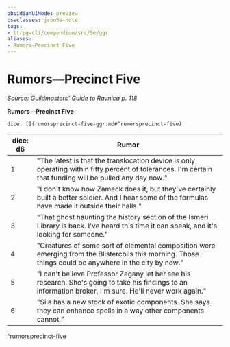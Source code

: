 ```yaml
---
obsidianUIMode: preview
cssclasses: json5e-note
tags:
- ttrpg-cli/compendium/src/5e/ggr
aliases:
- Rumors—Precinct Five
---
```

# Rumors—Precinct Five
*Source: Guildmasters' Guide to Ravnica p. 118* 

**Rumors—Precinct Five**

`dice: [](rumorsprecinct-five-ggr.md#^rumorsprecinct-five)`

| dice: d6 | Rumor |
|----------|-------|
| 1 | "The latest is that the translocation device is only operating within fifty percent of tolerances. I'm certain that funding will be pulled any day now." |
| 2 | "I don't know how Zameck does it, but they've certainly built a better soldier. And I hear some of the formulas have made it outside their halls." |
| 3 | "That ghost haunting the history section of the Ismeri Library is back. I've heard this time it can speak, and it's looking for someone." |
| 4 | "Creatures of some sort of elemental composition were emerging from the Blistercoils this morning. Those things could be anywhere in the city by now." |
| 5 | "I can't believe Professor Zagany let her see his research. She's going to take his findings to an information broker, I'm sure. He'll never work again." |
| 6 | "Sila has a new stock of exotic components. She says they can enhance spells in a way other components cannot." |
^rumorsprecinct-five